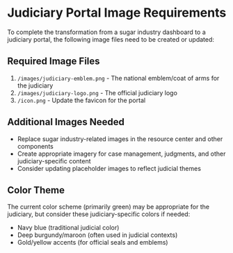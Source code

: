 # Judiciary Portal Image Requirements

To complete the transformation from a sugar industry dashboard to a judiciary portal, the following image files need to be created or updated:

## Required Image Files

1. `/images/judiciary-emblem.png` - The national emblem/coat of arms for the judiciary
2. `/images/judiciary-logo.png` - The official judiciary logo
3. `/icon.png` - Update the favicon for the portal

## Additional Images Needed

- Replace sugar industry-related images in the resource center and other components
- Create appropriate imagery for case management, judgments, and other judiciary-specific content
- Consider updating placeholder images to reflect judicial themes

## Color Theme

The current color scheme (primarily green) may be appropriate for the judiciary, but consider these judiciary-specific colors if needed:
- Navy blue (traditional judicial color)
- Deep burgundy/maroon (often used in judicial contexts)
- Gold/yellow accents (for official seals and emblems)


